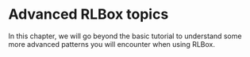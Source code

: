 # Advanced RLBox topics

In this chapter, we will go beyond the basic tutorial to understand some more
advanced patterns you will encounter when using RLBox.